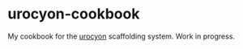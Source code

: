 # urocyon-cookbook

My cookbook for the [urocyon](https://github.com/eankeen/urocyon) scaffolding system. Work in progress.
